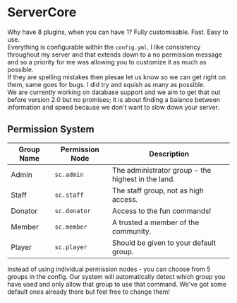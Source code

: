 # ServerCore
Why have 8 plugins, when you can have 1? Fully customisable. Fast. Easy to use.  
Everything is configurable within the `config.yml`. I like consistency throughout my server and that extends down to a no permission message and so a priority for me was allowing you to customize it as much as possible.  
If they are spelling mistakes then plesae let us know so we can get right on them, same goes for bugs. I did try and squish as many as possible.  
We are currently working on database support and we aim to get that out before version 2.0 but no promises; it is about finding a balance between information and speed because we don't want to slow down your server.  
## Permission System
| Group Name | Permission Node | Description                                        |
|------------|-----------------|----------------------------------------------------|
| Admin      | `sc.admin`      | The administrator group - the highest in the land. |
| Staff      | `sc.staff`      | The staff group, not as high access.               |
| Donator    | `sc.donator`    | Access to the fun commands!                        |
| Member     | `sc.member`     | A trusted a member of the community.               |
| Player     | `sc.player`     | Should be given to your default group.             |
Instead of using individual permission nodes - you can choose from 5 groups in the config. Our system will automatically detect which group you have used and only allow that group to use that command.
We've got some default ones already there but feel free to change them!
